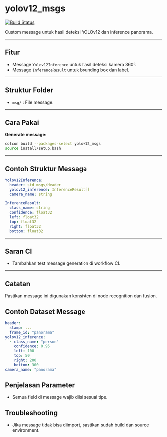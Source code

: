 # yolov12_msgs

[![Build Status](https://github.com/yourusername/huskybot/actions/workflows/ci.yml/badge.svg)](https://github.com/yourusername/huskybot/actions)

Custom message untuk hasil deteksi YOLOv12 dan inference panorama.

---

## Fitur
- Message `Yolov12Inference` untuk hasil deteksi kamera 360°.
- Message `InferenceResult` untuk bounding box dan label.

---

## Struktur Folder
- `msg/` : File message.

---

## Cara Pakai

**Generate message:**
```sh
colcon build --packages-select yolov12_msgs
source install/setup.bash
```

---

## Contoh Struktur Message
```yaml
Yolov12Inference:
  header: std_msgs/Header
  yolov12_inference: InferenceResult[]
  camera_name: string

InferenceResult:
  class_name: string
  confidence: float32
  left: float32
  top: float32
  right: float32
  bottom: float32
```

---

## Saran CI
- Tambahkan test message generation di workflow CI.

---

## Catatan
Pastikan message ini digunakan konsisten di node recognition dan fusion.

## Contoh Dataset Message

```yaml
header:
  stamp: ...
  frame_id: "panorama"
yolov12_inference:
  - class_name: "person"
    confidence: 0.95
    left: 100
    top: 50
    right: 200
    bottom: 300
camera_name: "panorama"
```

## Penjelasan Parameter

- Semua field di message wajib diisi sesuai tipe.

## Troubleshooting

- Jika message tidak bisa diimport, pastikan sudah build dan source environment.